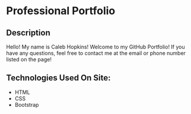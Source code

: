 # Professional Portfolio

## Description

Hello! My name is Caleb Hopkins! Welcome to my GitHub Portfolio! If you have any questions, feel free to contact me at the email or phone number listed on the page!

## Technologies Used On Site:
* HTML
* CSS
* Bootstrap